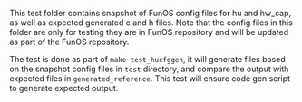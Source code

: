 This test folder contains snapshot of FunOS config files for hu and hw_cap, as well as expected generated c and h files.
Note that the config files in this folder are only for testing they are in FunOS repository and will be updated as part of the FunOS repository.

The test is done as part of `make test_hucfggen`, it will generate files based on the snapshot config files in `test` directory, and compare the output with expected files in `generated_reference`. This test will ensure code gen script to generate expected output.


